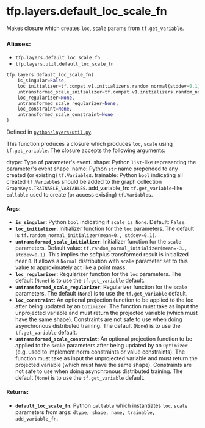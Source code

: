 <div itemscope itemtype="http://developers.google.com/ReferenceObject">
<meta itemprop="name" content="tfp.layers.default_loc_scale_fn" />
<meta itemprop="path" content="Stable" />
</div>

# tfp.layers.default_loc_scale_fn

Makes closure which creates `loc`, `scale` params from `tf.get_variable`.

### Aliases:

* `tfp.layers.default_loc_scale_fn`
* `tfp.layers.util.default_loc_scale_fn`

``` python
tfp.layers.default_loc_scale_fn(
    is_singular=False,
    loc_initializer=tf.compat.v1.initializers.random_normal(stddev=0.1),
    untransformed_scale_initializer=tf.compat.v1.initializers.random_normal(mean=-3.0, stddev=0.1),
    loc_regularizer=None,
    untransformed_scale_regularizer=None,
    loc_constraint=None,
    untransformed_scale_constraint=None
)
```



Defined in [`python/layers/util.py`](https://github.com/tensorflow/probability/tree/master/tensorflow_probability/python/layers/util.py).

<!-- Placeholder for "Used in" -->

This function produces a closure which produces `loc`, `scale` using
`tf.get_variable`. The closure accepts the following arguments:

  dtype: Type of parameter's event.
  shape: Python `list`-like representing the parameter's event shape.
  name: Python `str` name prepended to any created (or existing)
    `tf.Variable`s.
  trainable: Python `bool` indicating all created `tf.Variable`s should be
    added to the graph collection `GraphKeys.TRAINABLE_VARIABLES`.
  add_variable_fn: `tf.get_variable`-like `callable` used to create (or
    access existing) `tf.Variable`s.

#### Args:


* <b>`is_singular`</b>: Python `bool` indicating if `scale is None`. Default: `False`.
* <b>`loc_initializer`</b>: Initializer function for the `loc` parameters.
  The default is `tf.random_normal_initializer(mean=0., stddev=0.1)`.
* <b>`untransformed_scale_initializer`</b>: Initializer function for the `scale`
  parameters. Default value: `tf.random_normal_initializer(mean=-3.,
  stddev=0.1)`. This implies the softplus transformed result is initialized
  near `0`. It allows a `Normal` distribution with `scale` parameter set to
  this value to approximately act like a point mass.
* <b>`loc_regularizer`</b>: Regularizer function for the `loc` parameters.
  The default (`None`) is to use the `tf.get_variable` default.
* <b>`untransformed_scale_regularizer`</b>: Regularizer function for the `scale`
  parameters. The default (`None`) is to use the `tf.get_variable` default.
* <b>`loc_constraint`</b>: An optional projection function to be applied to the
  loc after being updated by an `Optimizer`. The function must take as input
  the unprojected variable and must return the projected variable (which
  must have the same shape). Constraints are not safe to use when doing
  asynchronous distributed training.
  The default (`None`) is to use the `tf.get_variable` default.
* <b>`untransformed_scale_constraint`</b>: An optional projection function to be
  applied to the `scale` parameters after being updated by an `Optimizer`
  (e.g. used to implement norm constraints or value constraints). The
  function must take as input the unprojected variable and must return the
  projected variable (which must have the same shape). Constraints are not
  safe to use when doing asynchronous distributed training. The default
  (`None`) is to use the `tf.get_variable` default.


#### Returns:


* <b>`default_loc_scale_fn`</b>: Python `callable` which instantiates `loc`, `scale`
parameters from args: `dtype, shape, name, trainable, add_variable_fn`.